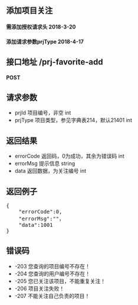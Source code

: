## 添加项目关注
#### 需添加授权请求头 2018-3-20
#### 添加请求参数prjType 2018-4-17

## 接口地址 /prj-favorite-add
#### POST

## 请求参数
* prjId 项目编号，非空 int
* prjType 项目类型，参见字典表214，默认21401 int

## 返回结果
* errorCode	返回码，0为成功，其余为错误码 int
* errorMsg 提示信息 string
* data 返回数据，为关注编号 int

## 返回例子
<pre>
{
	"errorCode":0,
	"errorMsg":""，
	"data":1001
}
</pre>

## 错误码
* -203 您查询的项目编号不存在！
* -204 您查询的用户编号不存在！
* -205 您已关注该项目，不能重复关注！
* -206 项目关注失败！
* -207 不能关注自己负责的项目！
